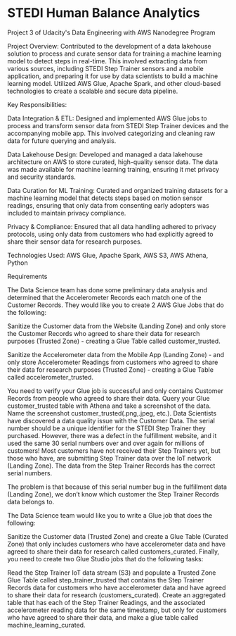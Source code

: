 # STEDI Human Balance Analytics

Project 3 of Udacity's Data Engineering with AWS Nanodegree Program

Project Overview:
Contributed to the development of a data lakehouse solution to process and curate sensor data for training a machine learning model to detect steps in real-time. This involved extracting data from various sources, including STEDI Step Trainer sensors and a mobile application, and preparing it for use by data scientists to build a machine learning model. Utilized AWS Glue, Apache Spark, and other cloud-based technologies to create a scalable and secure data pipeline.

Key Responsibilities:

Data Integration & ETL: Designed and implemented AWS Glue jobs to process and transform sensor data from STEDI Step Trainer devices and the accompanying mobile app. This involved categorizing and cleaning raw data for future querying and analysis.

Data Lakehouse Design: Developed and managed a data lakehouse architecture on AWS to store curated, high-quality sensor data. The data was made available for machine learning training, ensuring it met privacy and security standards.

Data Curation for ML Training: Curated and organized training datasets for a machine learning model that detects steps based on motion sensor readings, ensuring that only data from consenting early adopters was included to maintain privacy compliance.

Privacy & Compliance: Ensured that all data handling adhered to privacy protocols, using only data from customers who had explicitly agreed to share their sensor data for research purposes.

Technologies Used: AWS Glue, Apache Spark, AWS S3, AWS Athena, Python

Requirements

The Data Science team has done some preliminary data analysis and determined that the Accelerometer Records each match one of the Customer Records. They would like you to create 2 AWS Glue Jobs that do the following:

Sanitize the Customer data from the Website (Landing Zone) and only store the Customer Records who agreed to share their data for research purposes (Trusted Zone) - creating a Glue Table called customer_trusted.

Sanitize the Accelerometer data from the Mobile App (Landing Zone) - and only store Accelerometer Readings from customers who agreed to share their data for research purposes (Trusted Zone) - creating a Glue Table called accelerometer_trusted.

You need to verify your Glue job is successful and only contains Customer Records from people who agreed to share their data. Query your Glue customer_trusted table with Athena and take a screenshot of the data. Name the screenshot customer_trusted(.png,.jpeg, etc.).
Data Scientists have discovered a data quality issue with the Customer Data. The serial number should be a unique identifier for the STEDI Step Trainer they purchased. However, there was a defect in the fulfillment website, and it used the same 30 serial numbers over and over again for millions of customers! Most customers have not received their Step Trainers yet, but those who have, are submitting Step Trainer data over the IoT network (Landing Zone). The data from the Step Trainer Records has the correct serial numbers.

The problem is that because of this serial number bug in the fulfillment data (Landing Zone), we don’t know which customer the Step Trainer Records data belongs to.

The Data Science team would like you to write a Glue job that does the following:

Sanitize the Customer data (Trusted Zone) and create a Glue Table (Curated Zone) that only includes customers who have accelerometer data and have agreed to share their data for research called customers_curated.
Finally, you need to create two Glue Studio jobs that do the following tasks:

Read the Step Trainer IoT data stream (S3) and populate a Trusted Zone Glue Table called step_trainer_trusted that contains the Step Trainer Records data for customers who have accelerometer data and have agreed to share their data for research (customers_curated).
Create an aggregated table that has each of the Step Trainer Readings, and the associated accelerometer reading data for the same timestamp, but only for customers who have agreed to share their data, and make a glue table called machine_learning_curated.
